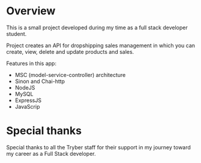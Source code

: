# Overview #

This is a small project developed during my time as a full stack developer student.

Project creates an API for dropshipping sales management in which you can create, view, delete and update products and sales. 

Features in this app:

* MSC (model-service-controller) architecture
* Sinon and Chai-http
* NodeJS
* MySQL
* ExpressJS
* JavaScrip

# Special thanks #

Special thanks to all the Tryber staff for their support in my journey toward my career as a Full Stack developer.
